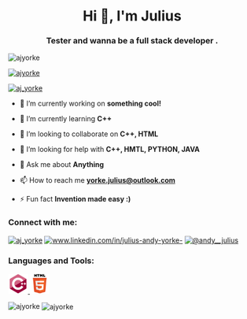 <h1 align="center">Hi 👋, I'm Julius</h1>
<h3 align="center">Tester and wanna be a full stack developer .</h3>

<p align="left"> <img src="https://komarev.com/ghpvc/?username=ajyorke&label=Profile%20views&color=0e75b6&style=flat" alt="ajyorke" /> </p>

<p align="left"> <a href="https://github.com/ryo-ma/github-profile-trophy"><img src="https://github-profile-trophy.vercel.app/?username=ajyorke" alt="ajyorke" /></a> </p>

<p align="left"> <a href="https://twitter.com/aj_yorke" target="blank"><img src="https://img.shields.io/twitter/follow/aj_yorke?logo=twitter&style=for-the-badge" alt="aj_yorke" /></a> </p>

- 🔭 I’m currently working on **something cool!**

- 🌱 I’m currently learning **C++**

- 👯 I’m looking to collaborate on **C++, HTML**

- 🤝 I’m looking for help with **C++, HMTL, PYTHON, JAVA**

- 💬 Ask me about **Anything**

- 📫 How to reach me **yorke.julius@outlook.com**

- ⚡ Fun fact **Invention made easy :)**

<h3 align="left">Connect with me:</h3>
<p align="left">
<a href="https://twitter.com/aj_yorke" target="blank"><img align="center" src="https://raw.githubusercontent.com/rahuldkjain/github-profile-readme-generator/master/src/images/icons/Social/twitter.svg" alt="aj_yorke" height="30" width="40" /></a>
<a href="https://linkedin.com/in/www.linkedin.com/in/julius-andy-yorke-" target="blank"><img align="center" src="https://raw.githubusercontent.com/rahuldkjain/github-profile-readme-generator/master/src/images/icons/Social/linked-in-alt.svg" alt="www.linkedin.com/in/julius-andy-yorke-" height="30" width="40" /></a>
<a href="https://instagram.com/@andy__julius" target="blank"><img align="center" src="https://raw.githubusercontent.com/rahuldkjain/github-profile-readme-generator/master/src/images/icons/Social/instagram.svg" alt="@andy__julius" height="30" width="40" /></a>
</p>

<h3 align="left">Languages and Tools:</h3>
<p align="left"> <a href="https://www.w3schools.com/cpp/" target="_blank"> <img src="https://raw.githubusercontent.com/devicons/devicon/master/icons/cplusplus/cplusplus-original.svg" alt="cplusplus" width="40" height="40"/> </a> <a href="https://www.w3.org/html/" target="_blank"> <img src="https://raw.githubusercontent.com/devicons/devicon/master/icons/html5/html5-original-wordmark.svg" alt="html5" width="40" height="40"/> </a> </p>

<p><img align="left" src="https://github-readme-stats.vercel.app/api/top-langs?username=ajyorke&show_icons=true&locale=en&layout=compact" alt="ajyorke" /></p>

<p>&nbsp;<img align="center" src="https://github-readme-stats.vercel.app/api?username=ajyorke&show_icons=true&locale=en" alt="ajyorke" /></p>


